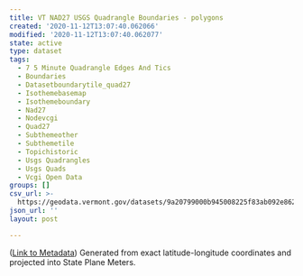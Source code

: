 ```yaml
---
title: VT NAD27 USGS Quadrangle Boundaries - polygons
created: '2020-11-12T13:07:40.062066'
modified: '2020-11-12T13:07:40.062077'
state: active
type: dataset
tags:
  - 7 5 Minute Quadrangle Edges And Tics
  - Boundaries
  - Datasetboundarytile_quad27
  - Isothemebasemap
  - Isothemeboundary
  - Nad27
  - Nodevcgi
  - Quad27
  - Subthemeother
  - Subthemetile
  - Topichistoric
  - Usgs Quadrangles
  - Usgs Quads
  - Vcgi Open Data
groups: []
csv_url: >-
  https://geodata.vermont.gov/datasets/9a20799000b945008225f83ab092e862_10.csv?outSR=%7B%22latestWkid%22%3A32145%2C%22wkid%22%3A32145%7D
json_url: ''
layout: post

---
```

(<a href='http://maps.vcgi.vermont.gov/gisdata/metadata/BoundaryTile_QUAD27.htm' target='_blank'>Link to Metadata</a>) Generated from exact latitude-longitude coordinates and projected into State Plane Meters.
